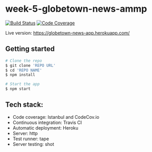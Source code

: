 # week-5-globetown-news-ammp


[![Build Status](https://travis-ci.org/FAC10/week5-globetown-news-ammp.svg?branch=master)](https://travis-ci.org/FAC10/week-5-globetown-news-ammp)
[![Code Coverage](https://codecov.io/gh/FAC10/week5-globetown-news-ammp/branch/master/graph/badge.svg)](https://codecov.io/gh/FAC10/week5-globetown-news-ammp)

Live version: https://globetown-news-app.herokuapp.com/

## Getting started

```sh
# Clone the repo
$ git clone 'REPO URL'
$ cd 'REPO NAME'
$ npm install

# Start the app
$ npm start
```

## Tech stack:

- Code coverage: Istanbul and CodeCov.io
- Continuous integration: Travis CI
- Automatic deployment: Heroku
- Server: http
- Test runner: tape
- Server testing: shot

